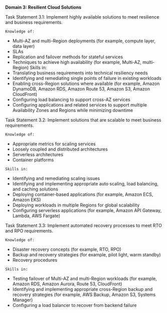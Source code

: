 
**Domain 3: Resilient Cloud Solutions**

Task Statement 3.1: Implement highly available solutions to meet resilience and
business requirements.

```
Knowledge of:
```

- Multi-AZ and multi-Region deployments (for example, compute layer, data
  layer)
- SLAs
- Replication and failover methods for stateful services
- Techniques to achieve high availability (for example, Multi-AZ, multi-Region)
  Skills in:
- Translating business requirements into technical resiliency needs
- Identifying and remediating single points of failure in existing workloads
- Enabling cross-Region solutions where available (for example, Amazon
  DynamoDB, Amazon RDS, Amazon Route 53, Amazon S3, Amazon
  CloudFront)
- Configuring load balancing to support cross-AZ services
- Configuring applications and related services to support multiple
  Availability Zones and Regions while minimizing downtime

Task Statement 3.2: Implement solutions that are scalable to meet business
requirements.

```
Knowledge of:
```

- Appropriate metrics for scaling services
- Loosely coupled and distributed architectures
- Serverless architectures
- Container platforms

```
Skills in:
```

- Identifying and remediating scaling issues
- Identifying and implementing appropriate auto scaling, load balancing, and
  caching solutions
- Deploying container-based applications (for example, Amazon ECS, Amazon
  EKS)
- Deploying workloads in multiple Regions for global scalability
- Configuring serverless applications (for example, Amazon API Gateway,
  Lambda, AWS Fargate)

Task Statement 3.3: Implement automated recovery processes to meet RTO and RPO
requirements.

```
Knowledge of:
```

- Disaster recovery concepts (for example, RTO, RPO)
- Backup and recovery strategies (for example, pilot light, warm standby)
- Recovery procedures

```
Skills in:
```

- Testing failover of Multi-AZ and multi-Region workloads (for example,
  Amazon RDS, Amazon Aurora, Route 53, CloudFront)
- Identifying and implementing appropriate cross-Region backup and
  recovery strategies (for example, AWS Backup, Amazon S3, Systems
  Manager)
- Configuring a load balancer to recover from backend failure
